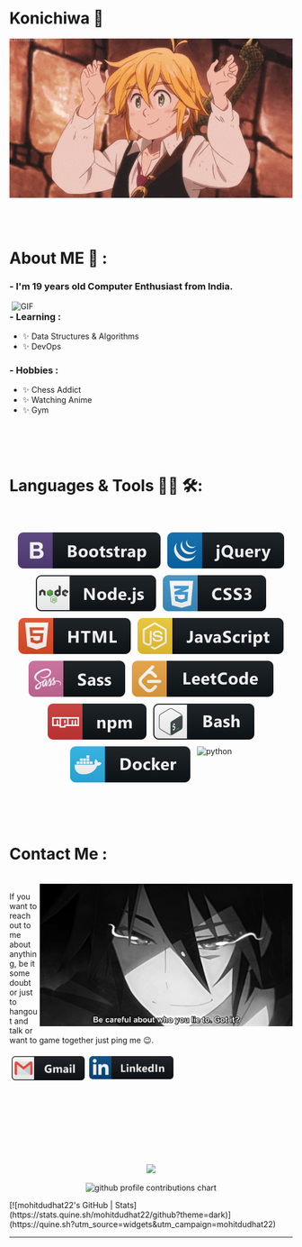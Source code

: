 # Konichiwa 👋

<div align="center">
<img hight="300" width="700" alt="GIF" align="center" src="./assets/208593.gif">
</div>

</br>
</br>
</br>

# About ME 💬 :

### - I'm 19 years old Computer Enthusiast from India.

<img hight="400" width="500" alt="GIF" align="right" src="./assets/1936.gif">

### - Learning :

- ✨ Data Structures & Algorithms
- ✨ DevOps

### - Hobbies :

- ✨ Chess Addict
- ✨ Watching Anime
- ✨ Gym

</br>
</br>
</br>

# Languages & Tools 👨‍💻 🛠:

</br>

<p align="center">

<!-- For more icons please follow  https://github.com/MikeCodesDotNET/ColoredBadges -->

<img src="./svg/dev/frameworks/bootstrap.svg" alt="bootstrap" style="vertical-align:top; margin:6px 4px">
<img src="svg/dev/frameworks/jquery.svg" alt="jquery" style="vertical-align:top; margin:6px 4px">
<img src="svg/dev/frameworks/nodejs.svg" alt="nodejs" style="vertical-align:top; margin:6px 4px">
<img src="svg/dev/languages/css3.svg" alt="css3" style="vertical-align:top; margin:6px 4px">
<img src="svg/dev/languages/html.svg" alt="html" style="vertical-align:top; margin:6px 4px">
<img src="svg/dev/languages/js.svg" alt="js" style="vertical-align:top; margin:6px 4px">
<img src="svg/dev/languages/sass.svg" alt="sass" style="vertical-align:top; margin:6px 4px">
<img src="svg/dev/services/leetcode.svg" alt="leetcode" style="vertical-align:top; margin:6px 4px">
<img src="svg/dev/services/npm.svg" alt="npm" style="vertical-align:top; margin:6px 4px">
<img src="svg/dev/tools/bash.svg" alt="bash" style="vertical-align:top; margin:6px 4px">
<img src="svg/dev/tools/docker.svg" alt="docker" style="vertical-align:top; margin:6px 4px">
<img src=".svg/dev/tools/python.svg" alt="python"  style="vertical-align:top; margin:6px 4px">
</p>
</br>
</br>
</br>

# Contact Me :

<p>
 </br>

<img hight="320" width="450" align="right" alt="GIF" src="./assets/93195.gif">

If you want to reach out to me about anything, be it some doubt or just to hangout and talk or want to game together just ping me 😉.

<a href="mailto:mohitdudhat22@gmail.com">
 <img align="left" alt="Gmail" width="130" hight="100" src="./icons/gmail.png"   style="vertical-align:top; margin:6px 4px"/>
</a>
<a href="https://www.linkedin.com/in/mohit-dudhat-8b93bb29b">
  <img align="left" alt="Linkedin" width="150" hight="100" src="./icons/linkedin.png"  style="vertical-align:top; margin:6px 4px"/>
</br>
</br>
</br>
</a>

 </p>

</br>
</br>
</br>
</br>
</br>
</br>
</br>
<!-- <h1 align="center">Hi 👋, I'm Bap</h1>
<h3 align="center">I'm the Lead DevRel@Quine, a deep tech start up helping developers monetise their reputation!</h3> ** -->
<!-- 
<div>
- 📊 I worked in Analytics at TikTok, Glovo and Uber for the past couple of years.

- 📝 I regularly write articles on [dev.to](https://dev.to/fernandezbaptiste)

- 💬 Ask me about **DevRel, Data Analysis and content creation,**

- 🔭 I’m currently working on [building a simple repo for everyone to learn how to contribute](https://github.com/quine-sh/Your-First-Contribution)

- 🤝 I’m looking for help with **in building cool developer communities**

- 🌱 I’m trying to learn **Solidity**

- ⚡ Fun fact \*\*I can speak Mandarin :
</div> -->

<p align="center" >  
  <a href="https://github.com/anuraghazra/github-readme-stats"> 
<img  src="https://github-readme-stats.vercel.app/api?username=mohitdudhat22&&show_icons=true&theme=radical"/>
  </a>
<p align="center" >
	<picture>
	  <source media="(prefers-color-scheme: dark)"  srcset="https://raw.githubusercontent.com/mohitdudhat22/mohitdudhat22/output-3d-contrib/night.svg" />
	  <source media="(prefers-color-scheme: light)" srcset="https://raw.githubusercontent.com/mohitdudhat22/mohitdudhat22/output-3d-contrib/day.svg" />
	  <img alt="github profile contributions chart"    src="https://raw.githubusercontent.com/mohitdudhat22/mohitdudhat22/output-3d-contrib/day.svg" />
	</picture>
</p>
[![mohitdudhat22's GitHub | Stats](https://stats.quine.sh/mohitdudhat22/github?theme=dark)](https://quine.sh?utm_source=widgets&utm_campaign=mohitdudhat22)

  </p>

---
